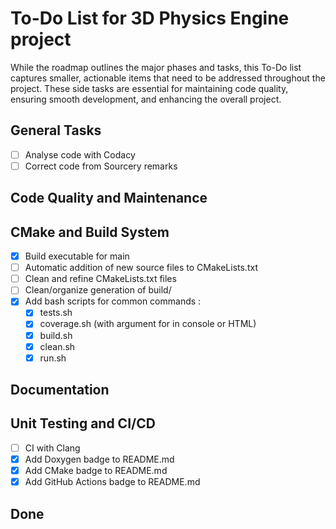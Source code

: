# To-Do List for 3D Physics Engine project

While the roadmap outlines the major phases and tasks, this To-Do list captures smaller, actionable items that need to be addressed throughout the project. These side tasks are essential for maintaining code quality, ensuring smooth development, and enhancing the overall project. 

## General Tasks

- [ ] Analyse code with Codacy
- [ ] Correct code from Sourcery remarks

## Code Quality and Maintenance

## CMake and Build System

- [x] Build executable for main
- [ ] Automatic addition of new source files to CMakeLists.txt
- [ ] Clean and refine CMakeLists.txt files
- [ ] Clean/organize generation of build/
- [x] Add bash scripts for common commands :
    - [x] tests.sh
    - [x] coverage.sh (with argument for in console or HTML)
    - [x] build.sh
    - [x] clean.sh
    - [x] run.sh

## Documentation

## Unit Testing and CI/CD

- [ ] CI with Clang
- [x] Add Doxygen badge to README.md
- [x] Add CMake badge to README.md
- [x] Add GitHub Actions badge to README.md

## Done
